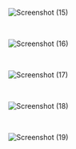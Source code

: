 ![Screenshot (15)](https://user-images.githubusercontent.com/43194324/97168645-c84c4500-1756-11eb-81c7-63f960839924.png)

<br>

![Screenshot (16)](https://user-images.githubusercontent.com/43194324/97168673-d39f7080-1756-11eb-887e-e0264d269e25.png)

<br>

![Screenshot (17)](https://user-images.githubusercontent.com/43194324/97168705-e5811380-1756-11eb-912c-40082f913809.png)

<br>

![Screenshot (18)](https://user-images.githubusercontent.com/43194324/97168725-f03ba880-1756-11eb-9829-807602ba9620.png)

<br>

![Screenshot (19)](https://user-images.githubusercontent.com/43194324/97168764-0184b500-1757-11eb-91e9-6d231c1ab593.png)

